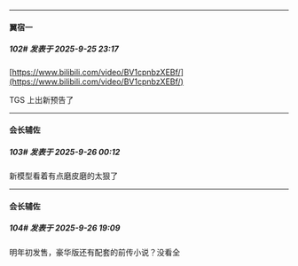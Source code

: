 ﻿
*****

####  翼宿一  
##### 102#       发表于 2025-9-25 23:17

[https://www.bilibili.com/video/BV1cpnbzXEBf/](https://www.bilibili.com/video/BV1cpnbzXEBf/)

TGS 上出新预告了


*****

####  会长辅佐  
##### 103#       发表于 2025-9-26 00:12

新模型看着有点磨皮磨的太狠了


*****

####  会长辅佐  
##### 104#       发表于 2025-9-26 19:09

明年初发售，豪华版还有配套的前传小说？没看全

